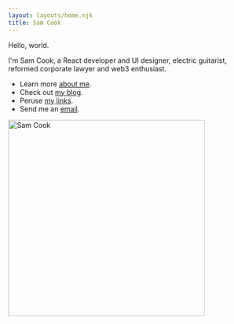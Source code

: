 ```yaml
---
layout: layouts/home.njk
title: Sam Cook
---
```


Hello, world.

I'm Sam Cook, a React developer and UI designer, electric guitarist, reformed corporate lawyer and web3 enthusiast.

<ul>
  <li class="arrow-list">
    Learn more <a href="{{ 'about/' | url }}">about me</a>.
  </li>
  <li class="arrow-list">
    Check out <a href="{{ 'blog/' | url }}">my blog</a>.
  </li>
  <li class="arrow-list">
    Peruse <a href="{{ 'links/' | url }}">my links</a>.
  </li>
    <li class="arrow-list">
    Send me an <a href="{{ 'contact/' | url }}">email</a>.
  </li>
</ul>

<img src="../img/prof.jpg" alt="Sam Cook" width="400" height="400">
